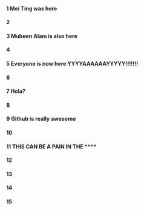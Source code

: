 #### 1 Mei Ting was here
#### 2
#### 3 Mubeen Alam is also here
#### 4
#### 5 Everyone is now here YYYYAAAAAAYYYYY!!!!!!!
#### 6
#### 7 Hola?
#### 8
#### 9 Github is really awesome
#### 10
#### 11 THIS CAN BE A PAIN IN THE ****
#### 12
#### 13
#### 14
#### 15